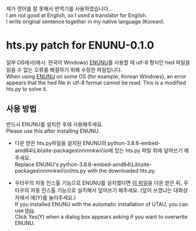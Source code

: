 제가 영어를 잘 못해서 번역기를 사용하였습니다...   
I am not good at English, so I used a translator for English.   
I write original sentence together in my native language (Korean).   



# hts.py patch for ENUNU-0.1.0

일부 OS에서(예시: 한국어 Windows) [ENUNU](https://github.com/oatsu-gh/ENUNU)를 사용할 때 utf-8 형식인 hed 파일을 읽을 수 없는 오류를 해결하기 위해 수정한 파일입니다.   
When using [ENUNU](https://github.com/oatsu-gh/ENUNU) on some OS (for example, Korean Windows), an error appears that the hed file in utf-8 format cannot be read. This is a modified hts.py to solve it.   



## 사용 방법

반드시 ENUNU를 설치한 후에 사용해주세요.   
Please use this after installing ENUNU.   
* 다운 받은 hts.py파일을 설치된 ENUNU의 python-3.8.6-embed-amd64\Lib\site-packages\nnmnkwii\io에 있는 hts.py 파일 위에 덮어쓰기 해주세요.   
  Replace ENUNU's python-3.8.6-embed-amd64\Lib\site-packages\nnmnkwii\io\hts.py with the downloaded hts.py.

* 우타우의 자동 인스톨 기능으로 ENUNU를 설치했다면 [이 파일](https://github.com/Aniana0/htspy_patch_for_ENUNU-0.1.0/releases/download/0.0.0/ENUNU-0.1.0_patch.zip)을 다운 받은 뒤, 우타우의 자동 인스톨 기능으로 설치해서 덮어쓰기 해주세요. (덮어 쓰겠냐는 대화상자에서 예(Y)를 눌러주세요.)    
  If you installed ENUNU with the automatic installation of UTAU, you can use [this](https://github.com/Aniana0/htspy_patch_for_ENUNU-0.1.0/releases/download/0.0.0/ENUNU-0.1.0_patch.zip).   
  Click Yes(Y) when a dialog box appears asking if you want to overwrite ENUNU.

